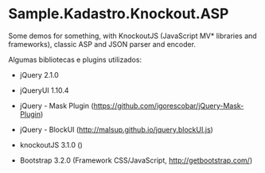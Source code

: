 Sample.Kadastro.Knockout.ASP
=============================

Some demos for something, with KnockoutJS (JavaScript MV* libraries and frameworks), classic ASP and JSON parser and encoder.

Algumas bibliotecas e plugins utilizados:
* jQuery 2.1.0
* jQueryUI 1.10.4
* jQuery - Mask Plugin (https://github.com/igorescobar/jQuery-Mask-Plugin)
* jQuery - BlockUI (http://malsup.github.io/jquery.blockUI.js)
* knockoutJS 3.1.0 ()

* Bootstrap 3.2.0 (Framework CSS/JavaScript, http://getbootstrap.com/)